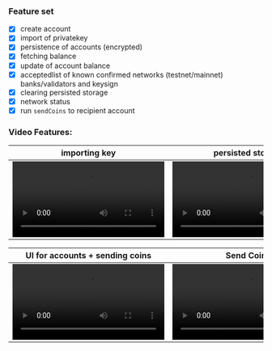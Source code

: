 ### Feature set

- [x] create account
- [x] import of privatekey
- [x] persistence of accounts (encrypted)
- [x] fetching balance
- [x] update of account balance
- [x] acceptedlist of known confirmed networks (testnet/mainnet) banks/validators and keysign
- [x] clearing persisted storage
- [x] network status
- [x] run `sendCoins` to recipient account

### Video Features:

importing key | persisted storage
--- | ---
<video src="https://user-images.githubusercontent.com/89671440/139529628-180bdc1e-0136-4b34-8b30-1e6bef0cad9c.mp4" /> | <video src="https://user-images.githubusercontent.com/89671440/139529626-46248026-967b-44a4-8139-3af7af6a4c11.mov" />

UI for accounts + sending coins  | Send Coins
 --- | ---
<video src="https://user-images.githubusercontent.com/89671440/139529624-1535b61b-1ae3-471d-b5f5-d0882f86b2b8.mp4" /> | <video src="https://user-images.githubusercontent.com/89671440/139540829-49c8bcb8-4d8e-4e03-a038-acff75d95c46.mov" />